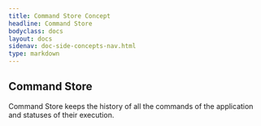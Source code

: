 ```yaml
---
title: Command Store Concept
headline: Command Store
bodyclass: docs
layout: docs
sidenav: doc-side-concepts-nav.html
type: markdown
---
```

<h2 class="top">Command Store</h2> 

Command Store keeps the history of all the commands of the application and statuses of their execution.